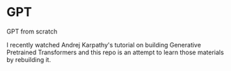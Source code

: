 # GPT
GPT from scratch

I recently watched Andrej Karpathy's tutorial on building Generative Pretrained Transformers and this repo is an attempt to learn those materials by rebuilding it.
